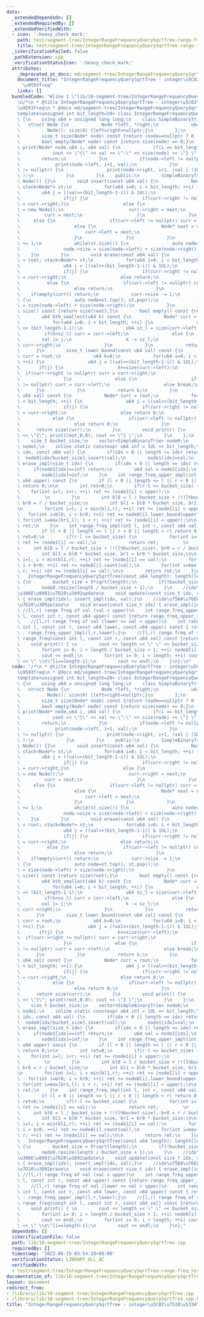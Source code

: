 ```yaml
---
data:
  _extendedDependsOn: []
  _extendedRequiredBy: []
  _extendedVerifiedWith:
  - icon: ':heavy_check_mark:'
    path: test/segment-tree/IntegerRangeFrequencyQuerySqrtTree-range-freq.test.cpp
    title: test/segment-tree/IntegerRangeFrequencyQuerySqrtTree-range-freq.test.cpp
  _isVerificationFailed: false
  _pathExtension: cpp
  _verificationStatusIcon: ':heavy_check_mark:'
  attributes:
    _deprecated_at_docs: md/segment-tree/IntegerRangeFrequencyQuerySqrtTree.md
    document_title: "IntegerRangeFrequencyQuerySqrtTree - integer\u5C02\u7528\u533A\
      \u9593freq"
    links: []
  bundledCode: "#line 1 \"lib/10-segment-tree/IntegerRangeFrequencyQuerySqrtTree.cpp\"\
    \n/*\n * @title IntegerRangeFrequencyQuerySqrtTree - integer\u5C02\u7528\u533A\
    \u9593freq\n * @docs md/segment-tree/IntegerRangeFrequencyQuerySqrtTree.md\n */\n\
    template<unsigned int bit_length=20> class IntegerRangeFrequencyQuerySqrtTree\
    \ {\n    using u64 = unsigned long long;\n    class SimpleBinaryTrie {\n     \
    \   struct Node {\n            Node *left, *right;\n            u64 size;\n  \
    \          Node(): size(0) {left=right=nullptr;}\n        };\n        Node* root;\n\
    \        size_t size(Node* node) const {return (node==nullptr ? 0 : node->size);}\n\
    \        bool empty(Node* node) const {return size(node) == 0;}\n        void\
    \ print(Node* node,u64 i, u64 val) {\n            if(i == bit_length) {\n    \
    \            cout << \"{\" << val << \":\" << size(node) << \"} \";\n        \
    \        return;\n            }\n            if(node->left != nullptr) {\n   \
    \             print(node->left, i+1, val);\n            }\n            if(node->right\
    \ != nullptr) {\n                print(node->right, i+1, (val | (1UL<<(bit_length-1-i)))\
    \ );\n            }\n        }\n    public:\n        SimpleBinaryTrie(): root(new\
    \ Node()) {}\n        void insert(const u64 val) {\n            Node* curr = root;\
    \ stack<Node*> st;\n            for(u64 i=0; i < bit_length; ++i) {\n        \
    \        u64 j = ((val>>(bit_length-1-i)) & 1UL);\n                st.push(curr);\n\
    \                if(j) {\n                    if(curr->right != nullptr) { curr\
    \ = curr->right;}\n                    else {\n                        Node* next\
    \ = new Node();\n                        curr->right = next;\n               \
    \         curr = next;\n                    }\n                }\n           \
    \     else {\n                    if(curr->left != nullptr) curr = curr->left;\n\
    \                    else {\n                        Node* next = new Node();\n\
    \                        curr->left = next;\n                        curr = next;\n\
    \                    }\n                }\n            }\n            curr->size\
    \ += 1;\n            while(st.size()) {\n                auto node=st.top(); st.pop();\n\
    \                node->size = size(node->left) + size(node->right);\n        \
    \    }\n        }\n        void erase(const u64 val) {\n            Node* curr\
    \ = root; stack<Node*> st;\n            for(u64 i=0; i < bit_length; ++i) {\n\
    \                u64 j = ((val>>(bit_length-1-i)) & 1UL);\n                st.push(curr);\n\
    \                if(j) {\n                    if(curr->right != nullptr) curr\
    \ = curr->right;\n                    else return;\n                }\n      \
    \          else {\n                    if(curr->left != nullptr) curr = curr->left;\n\
    \                    else return;\n                }\n            }\n        \
    \    if(empty(curr)) return;\n            curr->size -= 1;\n            while(st.size())\
    \ {\n                auto node=st.top(); st.pop();\n                node->size\
    \ = size(node->left) + size(node->right);\n            }\n        }\n        size_t\
    \ size() const {return size(root);}\n        bool empty() const {return empty(root);}\n\
    \        u64 kth_smallest(u64 k) const {\n            Node* curr = root; u64 val=0;\n\
    \            for(u64 i=0; i < bit_length; ++i) {\n                u64 j = 1UL\
    \ << (bit_length-1-i);\n                u64 sz_l = size(curr->left);\n       \
    \         if(k<sz_l) curr = curr->left;\n                else {\n            \
    \        val |= j;\n                    k -= sz_l;\n                    curr =\
    \ curr->right;\n                }\n            }\n            return val;\n  \
    \      }\n        size_t lower_bound(const u64 val) const {\n            Node*\
    \ curr = root;\n            u64 k=0;\n            for(u64 i=0; i < bit_length;\
    \ ++i) {\n                u64 j = ((val>>(bit_length-1-i)) & 1UL);\n         \
    \       if(j) {\n                    k+=size(curr->left);\n                  \
    \  if(curr->right != nullptr) curr = curr->right;\n                    else break;\n\
    \                }\n                else {\n                    if(curr->left\
    \ != nullptr) curr = curr->left;\n                    else break;\n          \
    \      }\n            }\n            return k;\n        }\n        size_t count(const\
    \ u64 val) const {\n            Node* curr = root;\n            for(u64 i=0; i\
    \ < bit_length; ++i) {\n                u64 j = ((val>>(bit_length-1-i)) & 1);\n\
    \                if(j) {\n                    if(curr->right != nullptr) curr\
    \ = curr->right;\n                    else return 0;\n                }\n    \
    \            else {\n                    if(curr->left != nullptr) curr = curr->left;\n\
    \                    else return 0;\n                }\n            }\n      \
    \      return size(curr);\n        }\n        void print() {\n            cout\
    \ << \"{\"; print(root,0,0); cout << \"} \";\n        }\n    };\n    size_t length;\n\
    \    size_t bucket_size;\n    vector<SimpleBinaryTrie> node0;\n    vector<u64>\
    \ node1;\n    inline static constexpr u64 inf = 1UL << bit_length;\n    void insert_impl(size_t\
    \ idx, const u64 val) {\n        if(idx < 0 || length <= idx) return;\n      \
    \  node0[idx/bucket_size].insert(val);\n        node1[idx]=val;\n    }\n    void\
    \ erase_impl(size_t idx) {\n        if(idx < 0 || length <= idx) return;\n   \
    \     if(node1[idx]==inf) return;\n        u64 val = node1[idx];\n        node0[idx/bucket_size].erase(val);\n\
    \        node1[idx]=inf;\n    }\n    int range_freq_upper_impl(int l, int r, const\
    \ u64 upper) const {\n        if (l < 0 || length <= l || r < 0 || length < r)\
    \ return 0;\n\n        int ret=0;\n        if(r-l <= bucket_size) {\n        \
    \    for(int i=l; i<r; ++i) ret += (node1[i] < upper);\n            return ret;\
    \         \n        }\n        int bl0 = l / bucket_size + !!(l%bucket_size),\
    \ br0 = r / bucket_size;\n        int bl1 = bl0 * bucket_size, br1 = br0 * bucket_size;\n\
    \n        for(int i=l; i < min(bl1,r); ++i) ret += (node1[i] < upper);\n     \
    \   for(int i=bl0; i < br0; ++i) ret += node0[i].lower_bound(upper);\n       \
    \ for(int i=max(br1,l); i < r; ++i) ret += (node1[i] < upper);\n\n        return\
    \ ret;\n    }\n    int range_freq_impl(int l, int r, const u64 val) const {\n\
    \        if (l < 0 || length <= l || r < 0 || length < r) return 0;\n        int\
    \ ret=0;\n        if(r-l <= bucket_size) {\n            for(int i=l; i<r; ++i)\
    \ ret += (node1[i] == val);\n            return ret;         \n        }\n   \
    \     int bl0 = l / bucket_size + !!(l%bucket_size), br0 = r / bucket_size;\n\
    \        int bl1 = bl0 * bucket_size, br1 = br0 * bucket_size;\n\n        for(int\
    \ i=l; i < min(bl1,r); ++i) ret += (node1[i] == val);\n        for(int i=bl0;\
    \ i < br0; ++i) ret += node0[i].count(val);\n        for(int i=max(br1,l); i <\
    \ r; ++i) ret += (node1[i] == val);\n\n        return ret;\n    }\npublic:\n \
    \   IntegerRangeFrequencyQuerySqrtTree(const u64 length): length(length), node1(length,inf)\
    \ {\n        bucket_size = 5*sqrt(length);\n        if(!bucket_size) bucket_size=1;\n\
    \        node0.resize(length / bucket_size + 1);\n    }\n    //idx\u756A\u76EE\
    \u306E\u8981\u7D20\u3092update\n    void update(const size_t idx, const u64 val)\
    \ { erase_impl(idx); insert_impl(idx, val);}\n    //idx\u756A\u76EE\u306E\u8981\
    \u7D20\u3092erase\n    void erase(const size_t idx) { erase_impl(idx); }\n   \
    \ //[l,r) range freq of val (val < upper)\n    int range_freq_upper(const int\
    \ l, const int r, const u64 upper) const {return range_freq_upper_impl(l,r,upper);}\n\
    \    //[l,r) range freq of val (lower <= val < upper)\n    int range_freq_lower_upper(const\
    \ int l, const int r, const u64 lower, const u64 upper) const { return range_freq_upper_impl(l,r,upper)\
    \ - range_freq_upper_impl(l,r,lower);}\n    //[l,r) range freq of val\n    int\
    \ range_freq(const int l, const int r, const u64 val) const {return range_freq_impl(l,r,val);}\n\
    \    void print() { \n        cout << length << \" \" << bucket_size << endl;\n\
    \        for(int i= 0; i < length / bucket_size + 1; ++i) node0[i].print();\n\
    \        cout << endl;\n        for(int i= 0; i < length; ++i) cout << node1[i]\
    \ << \" \\n\"[i==length-1];\n        cout << endl;\n    }\n};\n"
  code: "/*\n * @title IntegerRangeFrequencyQuerySqrtTree - integer\u5C02\u7528\u533A\
    \u9593freq\n * @docs md/segment-tree/IntegerRangeFrequencyQuerySqrtTree.md\n */\n\
    template<unsigned int bit_length=20> class IntegerRangeFrequencyQuerySqrtTree\
    \ {\n    using u64 = unsigned long long;\n    class SimpleBinaryTrie {\n     \
    \   struct Node {\n            Node *left, *right;\n            u64 size;\n  \
    \          Node(): size(0) {left=right=nullptr;}\n        };\n        Node* root;\n\
    \        size_t size(Node* node) const {return (node==nullptr ? 0 : node->size);}\n\
    \        bool empty(Node* node) const {return size(node) == 0;}\n        void\
    \ print(Node* node,u64 i, u64 val) {\n            if(i == bit_length) {\n    \
    \            cout << \"{\" << val << \":\" << size(node) << \"} \";\n        \
    \        return;\n            }\n            if(node->left != nullptr) {\n   \
    \             print(node->left, i+1, val);\n            }\n            if(node->right\
    \ != nullptr) {\n                print(node->right, i+1, (val | (1UL<<(bit_length-1-i)))\
    \ );\n            }\n        }\n    public:\n        SimpleBinaryTrie(): root(new\
    \ Node()) {}\n        void insert(const u64 val) {\n            Node* curr = root;\
    \ stack<Node*> st;\n            for(u64 i=0; i < bit_length; ++i) {\n        \
    \        u64 j = ((val>>(bit_length-1-i)) & 1UL);\n                st.push(curr);\n\
    \                if(j) {\n                    if(curr->right != nullptr) { curr\
    \ = curr->right;}\n                    else {\n                        Node* next\
    \ = new Node();\n                        curr->right = next;\n               \
    \         curr = next;\n                    }\n                }\n           \
    \     else {\n                    if(curr->left != nullptr) curr = curr->left;\n\
    \                    else {\n                        Node* next = new Node();\n\
    \                        curr->left = next;\n                        curr = next;\n\
    \                    }\n                }\n            }\n            curr->size\
    \ += 1;\n            while(st.size()) {\n                auto node=st.top(); st.pop();\n\
    \                node->size = size(node->left) + size(node->right);\n        \
    \    }\n        }\n        void erase(const u64 val) {\n            Node* curr\
    \ = root; stack<Node*> st;\n            for(u64 i=0; i < bit_length; ++i) {\n\
    \                u64 j = ((val>>(bit_length-1-i)) & 1UL);\n                st.push(curr);\n\
    \                if(j) {\n                    if(curr->right != nullptr) curr\
    \ = curr->right;\n                    else return;\n                }\n      \
    \          else {\n                    if(curr->left != nullptr) curr = curr->left;\n\
    \                    else return;\n                }\n            }\n        \
    \    if(empty(curr)) return;\n            curr->size -= 1;\n            while(st.size())\
    \ {\n                auto node=st.top(); st.pop();\n                node->size\
    \ = size(node->left) + size(node->right);\n            }\n        }\n        size_t\
    \ size() const {return size(root);}\n        bool empty() const {return empty(root);}\n\
    \        u64 kth_smallest(u64 k) const {\n            Node* curr = root; u64 val=0;\n\
    \            for(u64 i=0; i < bit_length; ++i) {\n                u64 j = 1UL\
    \ << (bit_length-1-i);\n                u64 sz_l = size(curr->left);\n       \
    \         if(k<sz_l) curr = curr->left;\n                else {\n            \
    \        val |= j;\n                    k -= sz_l;\n                    curr =\
    \ curr->right;\n                }\n            }\n            return val;\n  \
    \      }\n        size_t lower_bound(const u64 val) const {\n            Node*\
    \ curr = root;\n            u64 k=0;\n            for(u64 i=0; i < bit_length;\
    \ ++i) {\n                u64 j = ((val>>(bit_length-1-i)) & 1UL);\n         \
    \       if(j) {\n                    k+=size(curr->left);\n                  \
    \  if(curr->right != nullptr) curr = curr->right;\n                    else break;\n\
    \                }\n                else {\n                    if(curr->left\
    \ != nullptr) curr = curr->left;\n                    else break;\n          \
    \      }\n            }\n            return k;\n        }\n        size_t count(const\
    \ u64 val) const {\n            Node* curr = root;\n            for(u64 i=0; i\
    \ < bit_length; ++i) {\n                u64 j = ((val>>(bit_length-1-i)) & 1);\n\
    \                if(j) {\n                    if(curr->right != nullptr) curr\
    \ = curr->right;\n                    else return 0;\n                }\n    \
    \            else {\n                    if(curr->left != nullptr) curr = curr->left;\n\
    \                    else return 0;\n                }\n            }\n      \
    \      return size(curr);\n        }\n        void print() {\n            cout\
    \ << \"{\"; print(root,0,0); cout << \"} \";\n        }\n    };\n    size_t length;\n\
    \    size_t bucket_size;\n    vector<SimpleBinaryTrie> node0;\n    vector<u64>\
    \ node1;\n    inline static constexpr u64 inf = 1UL << bit_length;\n    void insert_impl(size_t\
    \ idx, const u64 val) {\n        if(idx < 0 || length <= idx) return;\n      \
    \  node0[idx/bucket_size].insert(val);\n        node1[idx]=val;\n    }\n    void\
    \ erase_impl(size_t idx) {\n        if(idx < 0 || length <= idx) return;\n   \
    \     if(node1[idx]==inf) return;\n        u64 val = node1[idx];\n        node0[idx/bucket_size].erase(val);\n\
    \        node1[idx]=inf;\n    }\n    int range_freq_upper_impl(int l, int r, const\
    \ u64 upper) const {\n        if (l < 0 || length <= l || r < 0 || length < r)\
    \ return 0;\n\n        int ret=0;\n        if(r-l <= bucket_size) {\n        \
    \    for(int i=l; i<r; ++i) ret += (node1[i] < upper);\n            return ret;\
    \         \n        }\n        int bl0 = l / bucket_size + !!(l%bucket_size),\
    \ br0 = r / bucket_size;\n        int bl1 = bl0 * bucket_size, br1 = br0 * bucket_size;\n\
    \n        for(int i=l; i < min(bl1,r); ++i) ret += (node1[i] < upper);\n     \
    \   for(int i=bl0; i < br0; ++i) ret += node0[i].lower_bound(upper);\n       \
    \ for(int i=max(br1,l); i < r; ++i) ret += (node1[i] < upper);\n\n        return\
    \ ret;\n    }\n    int range_freq_impl(int l, int r, const u64 val) const {\n\
    \        if (l < 0 || length <= l || r < 0 || length < r) return 0;\n        int\
    \ ret=0;\n        if(r-l <= bucket_size) {\n            for(int i=l; i<r; ++i)\
    \ ret += (node1[i] == val);\n            return ret;         \n        }\n   \
    \     int bl0 = l / bucket_size + !!(l%bucket_size), br0 = r / bucket_size;\n\
    \        int bl1 = bl0 * bucket_size, br1 = br0 * bucket_size;\n\n        for(int\
    \ i=l; i < min(bl1,r); ++i) ret += (node1[i] == val);\n        for(int i=bl0;\
    \ i < br0; ++i) ret += node0[i].count(val);\n        for(int i=max(br1,l); i <\
    \ r; ++i) ret += (node1[i] == val);\n\n        return ret;\n    }\npublic:\n \
    \   IntegerRangeFrequencyQuerySqrtTree(const u64 length): length(length), node1(length,inf)\
    \ {\n        bucket_size = 5*sqrt(length);\n        if(!bucket_size) bucket_size=1;\n\
    \        node0.resize(length / bucket_size + 1);\n    }\n    //idx\u756A\u76EE\
    \u306E\u8981\u7D20\u3092update\n    void update(const size_t idx, const u64 val)\
    \ { erase_impl(idx); insert_impl(idx, val);}\n    //idx\u756A\u76EE\u306E\u8981\
    \u7D20\u3092erase\n    void erase(const size_t idx) { erase_impl(idx); }\n   \
    \ //[l,r) range freq of val (val < upper)\n    int range_freq_upper(const int\
    \ l, const int r, const u64 upper) const {return range_freq_upper_impl(l,r,upper);}\n\
    \    //[l,r) range freq of val (lower <= val < upper)\n    int range_freq_lower_upper(const\
    \ int l, const int r, const u64 lower, const u64 upper) const { return range_freq_upper_impl(l,r,upper)\
    \ - range_freq_upper_impl(l,r,lower);}\n    //[l,r) range freq of val\n    int\
    \ range_freq(const int l, const int r, const u64 val) const {return range_freq_impl(l,r,val);}\n\
    \    void print() { \n        cout << length << \" \" << bucket_size << endl;\n\
    \        for(int i= 0; i < length / bucket_size + 1; ++i) node0[i].print();\n\
    \        cout << endl;\n        for(int i= 0; i < length; ++i) cout << node1[i]\
    \ << \" \\n\"[i==length-1];\n        cout << endl;\n    }\n};"
  dependsOn: []
  isVerificationFile: false
  path: lib/10-segment-tree/IntegerRangeFrequencyQuerySqrtTree.cpp
  requiredBy: []
  timestamp: '2023-06-15 03:54:28+09:00'
  verificationStatus: LIBRARY_ALL_AC
  verifiedWith:
  - test/segment-tree/IntegerRangeFrequencyQuerySqrtTree-range-freq.test.cpp
documentation_of: lib/10-segment-tree/IntegerRangeFrequencyQuerySqrtTree.cpp
layout: document
redirect_from:
- /library/lib/10-segment-tree/IntegerRangeFrequencyQuerySqrtTree.cpp
- /library/lib/10-segment-tree/IntegerRangeFrequencyQuerySqrtTree.cpp.html
title: "IntegerRangeFrequencyQuerySqrtTree - integer\u5C02\u7528\u533A\u9593freq"
---
```

